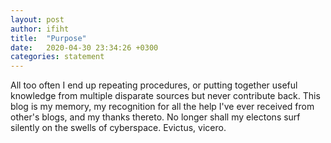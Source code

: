 ```yaml
---
layout: post
author: ifiht
title:  "Purpose"
date:   2020-04-30 23:34:26 +0300
categories: statement
---
```

All too often I end up repeating procedures, or putting together useful knowledge from multiple disparate sources but never contribute back. This blog is my memory, my recognition for all the help I've ever received from other's blogs, and my thanks thereto. No longer shall my electons surf silently on the swells of cyberspace. Evictus, vicero.
